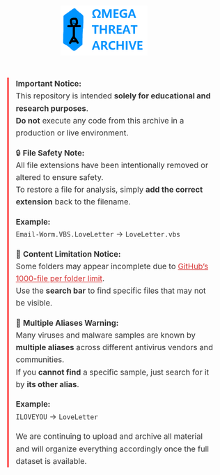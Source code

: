 <div style="text-align: center; margin-bottom: 2rem;">
  <img src="https://raw.githubusercontent.com/Ethereal-Organization/.github/7bbe128d0eb4f896e0f5e8986117a78881537cb8/ota.png" alt="Omega Threat Archive" style="max-width: 200px; height: auto; margin-bottom: 1rem;">
</div>

<blockquote style="font-size: 1.1rem; line-height: 1.6; border-left: 4px solid #ff4d4d; padding-left: 1rem; color: #333;">
  <p><strong>Important Notice:</strong><br>
  This repository is intended <strong>solely for educational and research purposes</strong>.<br>
  <strong>Do not</strong> execute any code from this archive in a production or live environment.</p>

  <p>🔒 <strong>File Safety Note:</strong><br>
  All file extensions have been intentionally removed or altered to ensure safety.<br>
  To restore a file for analysis, simply <strong>add the correct extension</strong> back to the filename.</p>

  <p><strong>Example:</strong><br>
  <code>Email-Worm.VBS.LoveLetter</code> → <code>LoveLetter.vbs</code></p>

  <p>📁 <strong>Content Limitation Notice:</strong><br>
  Some folders may appear incomplete due to <a href="https://docs.github.com/en/repositories/working-with-files/managing-large-repositories/about-large-files-on-github" target="_blank" rel="noopener noreferrer" style="color: #d63333;">GitHub’s 1000-file per folder limit</a>.<br>
  Use the <strong>search bar</strong> to find specific files that may not be visible.</p>

  <p>🧬 <strong>Multiple Aliases Warning:</strong><br>
  Many viruses and malware samples are known by <strong>multiple aliases</strong> across different antivirus vendors and communities.<br>
  If you <strong>cannot find</strong> a specific sample, just search for it by <strong>its other alias</strong>.</p>

  <p><strong>Example:</strong><br>
  <code>ILOVEYOU</code> → <code>LoveLetter</code></p>

  <p>We are continuing to upload and archive all material and will organize everything accordingly once the full dataset is available.</p>
</blockquote>
